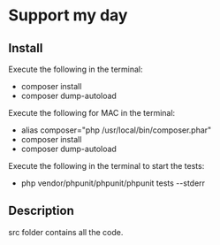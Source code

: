 # Support my day
## Install
Execute the following in the terminal:
* composer install
* composer dump-autoload

Execute the following for MAC in the terminal:
* alias composer="php /usr/local/bin/composer.phar"
* composer install
* composer dump-autoload

Execute the following in the terminal to start the tests:
* php vendor/phpunit/phpunit/phpunit tests --stderr

## Description
src folder contains all the code.
